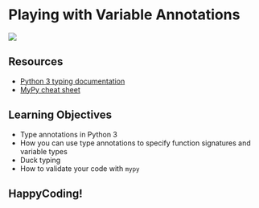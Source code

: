 # Playing with Variable Annotations

![](https://i.redd.it/y9y25tefi5401.png)

## Resources
- [Python 3 typing documentation](https://docs.python.org/3/library/typing.html)
- [MyPy cheat sheet](https://mypy.readthedocs.io/en/latest/cheat_sheet_py3.html)

## Learning Objectives
- Type annotations in Python 3
- How you can use type annotations to specify function signatures and variable types
- Duck typing
- How to validate your code with ``mypy``

## HappyCoding!